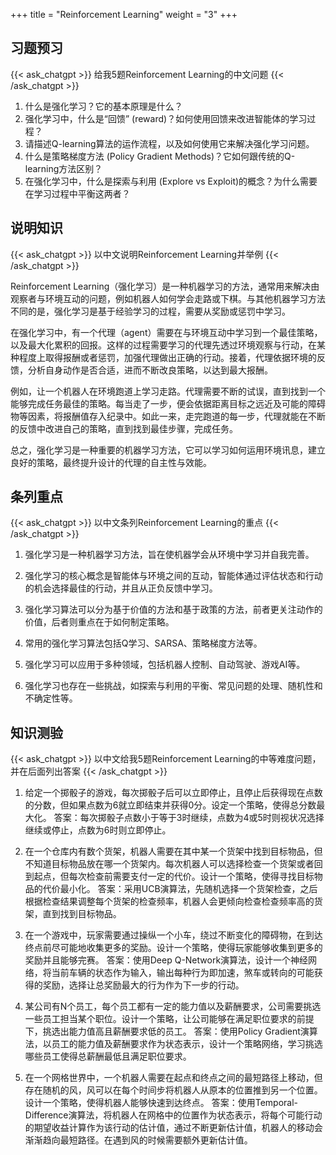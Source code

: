 +++
title = "Reinforcement Learning"
weight = "3"
+++
## 习题预习
{{< ask_chatgpt >}}
给我5题Reinforcement Learning的中文问题
{{< /ask_chatgpt >}}

1. 什么是强化学习？它的基本原理是什么？ 
2. 强化学习中，什么是“回馈” (reward)？如何使用回馈来改进智能体的学习过程？
3. 请描述Q-learning算法的运作流程，以及如何使用它来解决强化学习问题。
4. 什么是策略梯度方法 (Policy Gradient Methods)？它如何跟传统的Q-learning方法区别？
5. 在强化学习中，什么是探索与利用 (Explore vs Exploit)的概念？为什么需要在学习过程中平衡这两者？   

## 说明知识
{{< ask_chatgpt >}}
以中文说明Reinforcement Learning并举例
{{< /ask_chatgpt >}}

Reinforcement Learning（强化学习）是一种机器学习的方法，通常用来解决由观察者与环境互动的问题，例如机器人如何学会走路或下棋。与其他机器学习方法不同的是，强化学习是基于经验学习的过程，需要从奖励或惩罚中学习。

在强化学习中，有一个代理（agent）需要在与环境互动中学习到一个最佳策略，以及最大化累积的回报。这样的过程需要学习的代理先透过环境观察与行动，在某种程度上取得报酬或者惩罚，加强代理做出正确的行动。接着，代理依据环境的反馈，分析自身动作是否合适，进而不断改良策略，以达到最大报酬。

例如，让一个机器人在环境跑道上学习走路。代理需要不断的试误，直到找到一个能够完成任务最佳的策略。每当走了一步，便会依据距离目标之远近及可能的障碍物等因素，将报酬值存入纪录中。如此一来，走完跑道的每一步，代理就能在不断的反馈中改进自己的策略，直到找到最佳步骤，完成任务。

总之，强化学习是一种重要的机器学习方法，它可以学习如何运用环境讯息，建立良好的策略，最终提升设计的代理的自主性与效能。   

## 条列重点
{{< ask_chatgpt >}}
以中文条列Reinforcement Learning的重点
{{< /ask_chatgpt >}}

1. 强化学习是一种机器学习方法，旨在使机器学会从环境中学习并自我完善。

2. 强化学习的核心概念是智能体与环境之间的互动，智能体通过评估状态和行动的机会选择最佳的行动，并且从正负反馈中学习。

3. 强化学习算法可以分为基于价值的方法和基于政策的方法，前者更关注动作的价值，后者则重点在于如何制定策略。

4. 常用的强化学习算法包括Q学习、SARSA、策略梯度方法等。

5. 强化学习可以应用于多种领域，包括机器人控制、自动驾驶、游戏AI等。

6. 强化学习也存在一些挑战，如探索与利用的平衡、常见问题的处理、随机性和不确定性等。   

## 知识测验
{{< ask_chatgpt >}}
以中文给我5题Reinforcement Learning的中等难度问题，并在后面列出答案
{{< /ask_chatgpt >}}

1. 给定一个掷骰子的游戏，每次掷骰子后可以立即停止，且停止后获得现在点数的分数，但如果点数为6就立即结束并获得0分。设定一个策略，使得总分数最大化。
答案：每次掷骰子点数小于等于3时继续，点数为4或5时则视状况选择继续或停止，点数为6时则立即停止。

2. 在一个仓库内有数个货架，机器人需要在其中某一个货架中找到目标物品，但不知道目标物品放在哪一个货架内。每次机器人可以选择检查一个货架或者回到起点，但每次检查前需要支付一定的代价。设计一个策略，使得寻找目标物品的代价最小化。
答案：采用UCB演算法，先随机选择一个货架检查，之后根据检查结果调整每个货架的检查频率，机器人会更倾向检查检查频率高的货架，直到找到目标物品。

3. 在一个游戏中，玩家需要通过操纵一个小车，绕过不断变化的障碍物，在到达终点前尽可能地收集更多的奖励。设计一个策略，使得玩家能够收集到更多的奖励并且能够完赛。
答案：使用Deep Q-Network演算法，设计一个神经网络，将当前车辆的状态作为输入，输出每种行为即加速，煞车或转向的可能获得的奖励，选择让总奖励最大的行为作为下一步的行动。

4. 某公司有N个员工，每个员工都有一定的能力值以及薪酬要求，公司需要挑选一些员工担当某个职位。设计一个策略，让公司能够在满足职位要求的前提下，挑选出能力值高且薪酬要求低的员工。
答案：使用Policy Gradient演算法，以员工的能力值及薪酬要求作为状态表示，设计一个策略网络，学习挑选哪些员工使得总薪酬最低且满足职位要求。

5. 在一个网格世界中，一个机器人需要在起点和终点之间的最短路径上移动，但存在随机的风，风可以在每个时间步将机器人从原本的位置推到另一个位置。设计一个策略，使得机器人能够快速到达终点。
答案：使用Temporal-Difference演算法，将机器人在网格中的位置作为状态表示，将每个可能行动的期望收益计算作为该行动的估计值，通过不断更新估计值，机器人的移动会渐渐趋向最短路径。在遇到风的时候需要额外更新估计值。   

